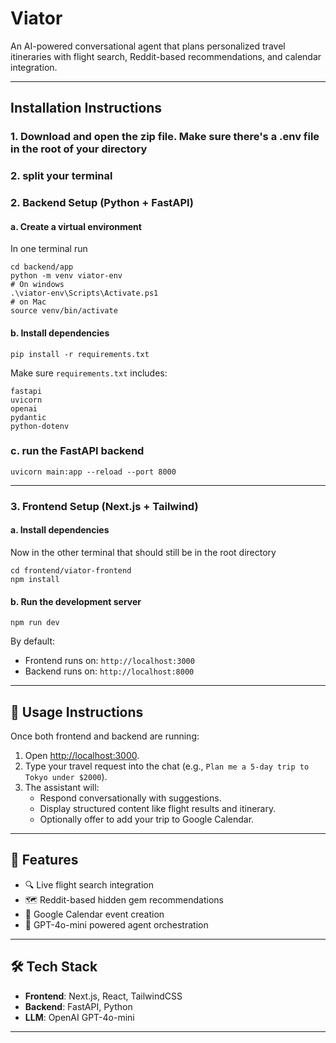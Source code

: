 # Viator

An AI-powered conversational agent that plans personalized travel itineraries with flight search, Reddit-based recommendations, and calendar integration.

---

##  Installation Instructions

### 1. Download and open the zip file. Make sure there's a .env file in the root of your directory

### 2. split your terminal

### 2. Backend Setup (Python + FastAPI)


#### a. Create a virtual environment
In one terminal run 

```
cd backend/app
python -m venv viator-env
# On windows
.\viator-env\Scripts\Activate.ps1
# on Mac
source venv/bin/activate
```

#### b. Install dependencies

```
pip install -r requirements.txt
```

Make sure `requirements.txt` includes:
```text
fastapi
uvicorn
openai
pydantic
python-dotenv
```
### c. run the FastAPI backend
```
uvicorn main:app --reload --port 8000
```
---

### 3. Frontend Setup (Next.js + Tailwind)

#### a. Install dependencies
Now in the other terminal that should still be in the root directory

```
cd frontend/viator-frontend
npm install
```

#### b. Run the development server

```
npm run dev
```

By default:
- Frontend runs on: `http://localhost:3000`
- Backend runs on: `http://localhost:8000`

---

## 💬 Usage Instructions

Once both frontend and backend are running:

1. Open [http://localhost:3000](http://localhost:3000).
2. Type your travel request into the chat (e.g., `Plan me a 5-day trip to Tokyo under $2000`).
3. The assistant will:
   - Respond conversationally with suggestions.
   - Display structured content like flight results and itinerary.
   - Optionally offer to add your trip to Google Calendar.

---

## 📌 Features
- 🔍 Live flight search integration
- 🗺️ Reddit-based hidden gem recommendations
- 📆 Google Calendar event creation
- 🧠 GPT-4o-mini powered agent orchestration

---

## 🛠 Tech Stack
- **Frontend**: Next.js, React, TailwindCSS
- **Backend**: FastAPI, Python
- **LLM**: OpenAI GPT-4o-mini

---
